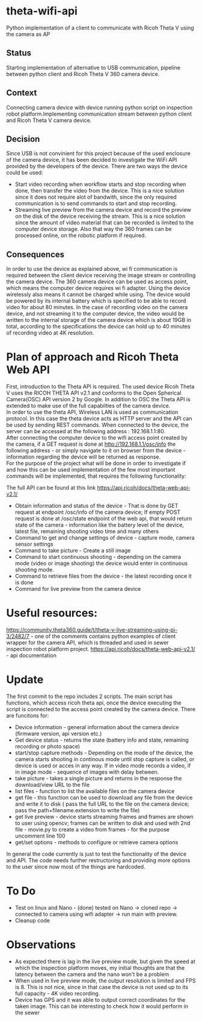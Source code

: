 # theta-wifi-api
 Python implementation of a client to communicate with Ricoh Theta V using the camera as AP

## Status
Starting implementation of alternative to USB communication, pipeline between python client and Ricoh Theta V 360 camera device.

## Context

Connecting camera device with device running python script on inspection robot platform.Implementing communication stream between python client and Ricoh Theta V camera device.
## Decision

Since USB is not convinient for this project because of the used enclosure of the camera device, it has been decided to investigate the WiFi API provided by the developers of the device. There are two ways the  device could be used:

- Start video recording when workflow starts and stop recording when done, then transfer the video from the device. This is a nice solution since it does not require alot of bandwith, since the only required  communication is to send commands to start and stop recording.
- Streaming live preview from the camera device and record the preview on the disk of the device receiving the stream. This is a nice solution since the amount of video material that can be recorded is limited to the computer device storage. Also that way the 360 frames can be processed online, on the robotic platform if required.

## Consequences
In order to use the device as explained above, wi fi communication is required between the client device receiving the image stream or controlling the camera device. The 360 camera device can be used as access point, which means the computer device requires wi fi adapter. Using the device wirelessly also means it cannot be charged while using. The device would be powered by its internal battery which is specified to be able to record video for about 80 minutes. In the case of recording video on the camera device, and not streaming it to the computer device, the video would be written to the internal storage of the camera device which is about 19GB in total, according to the specifications the device can hold up to 40 minutes of recording video at 4K resolution.

# Plan of approach and Ricoh Theta Web API #

First, introduction to the Theta API is required. The used device Ricoh Theta V uses the RICOH THETA API v2.1 and conforms to the Open Spherical Camera(OSC) API version 2 by Google. In addition to OSC the Theta API is extended to make use of the full capabilties of the camera device. <br>
In order to use the theta API, Wireless LAN is used as communication protocol. In this case the theta device acts as HTTP server and the API can be used by sending REST commands. When connected to the device, the server can be accessed at the following address : 192.168.1.1:80. <br>
After connecting the computer device to the wifi access point created by the camera, if a GET request is done at http://192.168.1.1/osc/info the following address - or simply navigate to it on browser from the device - information regarding the device will be returned as response. <br>
For the purpose of the project what will be done in order to investigate if and how this can be used implementation of the few most important commands will be implemented, that requires the following functionality:

The full API can be found at this link https://api.ricoh/docs/theta-web-api-v2.1/

- Obtain information and status of the device - That is done by GET request at endpoint /osc/info of the camera device; If empty POST request is done at /osc/state endpoint of the web api, that would return state of the camera - information like the battery level of the device, latest file, remaining shooting video time and many others
- Command to get and change settings of device - capture mode, camera sensor settings
- Command to take picture - Create a still image 
- Command to start continuous shooting - depending on the camera mode (video or image shooting) the device would enter in continuous shooting mode.
- Command to retrieve files from the device - the latest recording once it is done
- Command for live preview from the camera device

# Useful resources:
https://community.theta360.guide/t/theta-v-live-streaming-using-pi-3/2482/7 - one of the comments contains python examples of client wrapper for the camera API, which is threaded and used in sewer inspection robot platform project.
https://api.ricoh/docs/theta-web-api-v2.1/ - api documentation

# Update
The first commit  to the repo includes 2 scripts. The main script has functions, which access ricoh theta api, once the device executing the script is connected to the access point created by the camera device. There are funcitons for:
- Device information - general information about the camera device (firmware version, api version etc.)
- Get device status - returns the state (battery info and state, remaining recording or photo space)
- start/stop capture methods - Depending on the mode of the device, the camera starts shooting in continous mode until stop capture is called, or device is used or acces in any way. If in video mode records a video, if in image mode - sequence of images with delay between.
- take picture - takes a single picture and returns in the response the download/view URL to the file
- list files - function to list the available files on the camera device
- get file - this function can be used to download any file from the device and write it to disk ( pass the full URL to the file on the camera device; pass the path+filename.extension to write the file)
- get live preview - device starts streaming frames and frames are shown to user using opencv; frames can be written to disk and used with 2nd file - movie.py to create a video from frames - for the purpose uncomment line 100
- get/set options - methods to configure or retrieve camera options

In general the code currently is just to test the functionality of the device and API. The code needs further restructoring and providing more options to the user since now most of the things are hardcoded.

# To Do
- Test on linux and Nano - (done) tested on Nano -> cloned repo -> connected to camera using wifi adapter -> run main with preview.
- Cleanup code

# Observations
- As expected there is lag in the live preview mode, but given the speed at which the inspection platform moves, my initial thoughts are that the latency between the camera and the nano won't be a problem
- When used in live preview mode, the output resolution is limited and FPS is 8. This is not nice, since in that case the device is not used up to its full capacity - 4K video recording.
- Device has GPS and it was able to output correct coordinates for the taken image. This can be interesting to check how it would perform in the sewer
  
